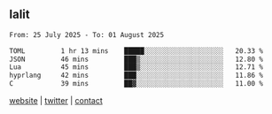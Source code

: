 ## lalit

<!--START_SECTION:waka-->

```txt
From: 25 July 2025 - To: 01 August 2025

TOML         1 hr 13 mins    █████░░░░░░░░░░░░░░░░░░░░   20.33 %
JSON         46 mins         ███▒░░░░░░░░░░░░░░░░░░░░░   12.80 %
Lua          45 mins         ███▒░░░░░░░░░░░░░░░░░░░░░   12.71 %
hyprlang     42 mins         ███░░░░░░░░░░░░░░░░░░░░░░   11.86 %
C            39 mins         ██▓░░░░░░░░░░░░░░░░░░░░░░   11.00 %
```

<!--END_SECTION:waka-->

[website](https://lalit.sh) | [twitter](https://x.com/@lalitcodes) | [contact](https://lalit.sh/contact)

